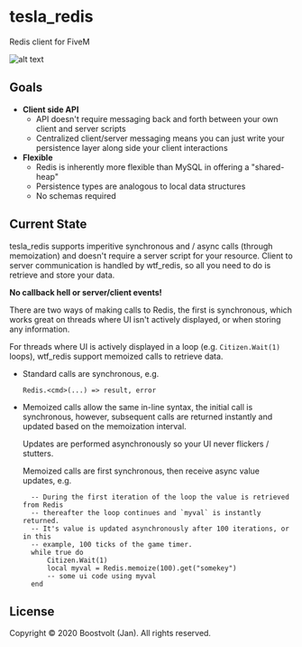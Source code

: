 # tesla_redis
Redis client for FiveM

![alt text](https://user-images.githubusercontent.com/79330/56089925-3a985580-5e4f-11e9-9ff3-eb9430e0fbaf.jpg)

## Goals

- **Client side API**
  - API doesn't require messaging back and forth between your own client and server scripts
  - Centralized client/server messaging means you can just write your persistence layer along side your client interactions
- **Flexible**
  - Redis is inherently more flexible than MySQL in offering a "shared-heap"
  - Persistence types are analogous to local data structures
  - No schemas required

## Current State

tesla_redis supports imperitive synchronous and / async calls (through memoization) and doesn't require a server script for your resource. Client to server communication is handled by wtf_redis, so all you need to do is retrieve and store your data.
    
**No callback hell or server/client events!**
    
There are two ways of making calls to Redis, the first is synchronous, which works great on threads where UI isn't actively displayed, or when storing any information.

For threads where UI is actively displayed in a loop (e.g. `Citizen.Wait(1)` loops), wtf_redis support memoized calls to retrieve data.

- Standard calls are synchronous, e.g.
        
      Redis.<cmd>(...) => result, error
  
- Memoized calls allow the same in-line syntax, the initial call is synchronous, however, subsequent calls are returned instantly and updated based on the memoization interval.

    Updates are performed asynchronously so your UI never flickers / stutters.

    Memoized calls are first synchronous, then receive async value updates, e.g.

        -- During the first iteration of the loop the value is retrieved from Redis
        -- thereafter the loop continues and `myval` is instantly returned.
        -- It's value is updated asynchronously after 100 iterations, or in this
        -- example, 100 ticks of the game timer.
        while true do
            Citizen.Wait(1)
            local myval = Redis.memoize(100).get("somekey")
            -- some ui code using myval
        end
       
## License

Copyright © 2020 Boostvolt (Jan). All rights reserved.
